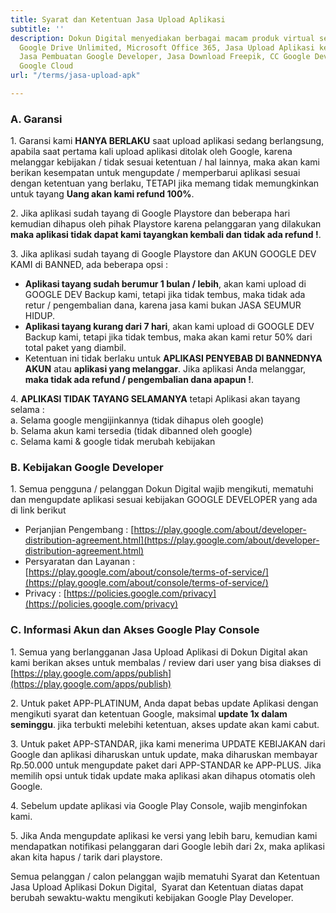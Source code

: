 ```yaml
---
title: Syarat dan Ketentuan Jasa Upload Aplikasi
subtitle: ''
description: Dokun Digital menyediakan berbagai macam produk virtual seperti Akun
  Google Drive Unlimited, Microsoft Office 365, Jasa Upload Aplikasi ke Playstore,
  Jasa Pembuatan Google Developer, Jasa Download Freepik, CC Google Developer, CC
  Google Cloud
url: "/terms/jasa-upload-apk"

---
```

### A. Garansi

1\. Garansi kami **HANYA BERLAKU** saat upload aplikasi sedang berlangsung, apabila saat pertama kali upload aplikasi ditolak oleh Google, karena melanggar kebijakan / tidak sesuai ketentuan / hal lainnya, maka akan kami berikan kesempatan untuk mengupdate / memperbarui aplikasi sesuai dengan ketentuan yang berlaku, TETAPI jika memang tidak memungkinkan untuk tayang **Uang akan kami refund 100%**.

2\. Jika aplikasi sudah tayang di Google Playstore dan beberapa hari kemudian dihapus oleh pihak Playstore karena pelanggaran yang dilakukan **maka aplikasi tidak dapat kami tayangkan kembali dan tidak ada refund !**.

3\. Jika aplikasi sudah tayang di Google Playstore dan AKUN GOOGLE DEV KAMI di BANNED, ada beberapa opsi :

* **Aplikasi tayang sudah berumur 1 bulan / lebih**, akan kami upload di GOOGLE DEV Backup kami, tetapi jika tidak tembus, maka tidak ada retur / pengembalian dana, karena jasa kami bukan JASA SEUMUR HIDUP.
* **Aplikasi tayang kurang dari 7 hari**, akan kami upload di GOOGLE DEV Backup kami, tetapi jika tidak tembus, maka akan kami retur 50% dari total paket yang diambil.
* Ketentuan ini tidak berlaku untuk **APLIKASI PENYEBAB DI BANNEDNYA AKUN** atau **aplikasi yang melanggar**. Jika aplikasi Anda melanggar, **maka tidak ada refund / pengembalian dana apapun !**.

4\. **APLIKASI TIDAK TAYANG SELAMANYA** tetapi Aplikasi akan tayang selama :  
a. Selama google mengijinkannya (tidak dihapus oleh google)  
b. Selama akun kami tersedia (tidak dibanned oleh google)  
c. Selama kami & google tidak merubah kebijakan

### B. Kebijakan Google Developer

1\. Semua pengguna / pelanggan Dokun Digital wajib mengikuti, mematuhi dan mengupdate aplikasi sesuai kebijakan GOOGLE DEVELOPER yang ada di link berikut

* Perjanjian Pengembang : [https://play.google.com/about/developer-distribution-agreement.html](https://play.google.com/about/developer-distribution-agreement.html)
* Persyaratan dan Layanan : [https://play.google.com/about/console/terms-of-service/](https://play.google.com/about/console/terms-of-service/)
* Privacy : [https://policies.google.com/privacy](https://policies.google.com/privacy)

### C. Informasi Akun dan Akses Google Play Console

1\. Semua yang berlangganan Jasa Upload Aplikasi di Dokun Digital akan kami berikan akses untuk membalas / review dari user yang bisa diakses di [https://play.google.com/apps/publish](https://play.google.com/apps/publish)

2\. Untuk paket APP-PLATINUM, Anda dapat bebas update Aplikasi dengan mengikuti syarat dan ketentuan Google, maksimal **update 1x dalam seminggu**. jika terbukti melebihi ketentuan, akses update akan kami cabut.

3\. Untuk paket APP-STANDAR, jika kami menerima UPDATE KEBIJAKAN dari Google dan aplikasi diharuskan untuk update, maka diharuskan membayar Rp.50.000 untuk mengupdate paket dari APP-STANDAR ke APP-PLUS. Jika memilih opsi untuk tidak update maka aplikasi akan dihapus otomatis oleh Google.

4\. Sebelum update aplikasi via Google Play Console, wajib menginfokan kami.

5\. Jika Anda mengupdate aplikasi ke versi yang lebih baru, kemudian kami mendapatkan notifikasi pelanggaran dari Google lebih dari 2x, maka aplikasi akan kita hapus / tarik dari playstore.

Semua pelanggan / calon pelanggan wajib mematuhi Syarat dan Ketentuan Jasa Upload Aplikasi Dokun Digital,  Syarat dan Ketentuan diatas dapat berubah sewaktu-waktu mengikuti kebijakan Google Play Developer.